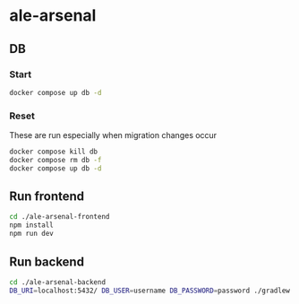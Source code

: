 # ale-arsenal

## DB

### Start

```bash
docker compose up db -d
```

### Reset

These are run especially when migration changes occur

```bash
docker compose kill db
docker compose rm db -f
docker compose up db -d

```

## Run frontend

```bash
cd ./ale-arsenal-frontend
npm install
npm run dev
```

## Run backend

```bash
cd ./ale-arsenal-backend
DB_URI=localhost:5432/ DB_USER=username DB_PASSWORD=password ./gradlew run
```